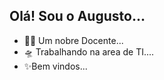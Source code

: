 ## Olá! Sou o Augusto... 
- 👨‍🏫 Um nobre Docente...
- 🛸 Trabalhando na area de TI....
- ✨Bem vindos... 

